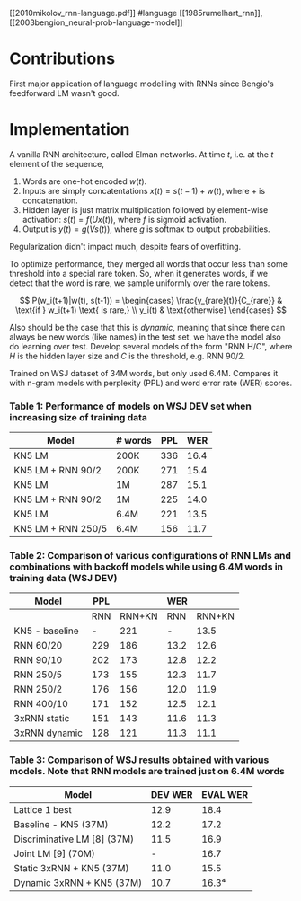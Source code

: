 [[2010mikolov_rnn-language.pdf]]
#language
[[1985rumelhart_rnn]], [[2003bengion_neural-prob-language-model]] 

# Contributions 

   First major application of language modelling with RNNs since Bengio's feedforward LM wasn't good. 

# Implementation 
   
   A vanilla RNN architecture, called Elman networks. At time $t$, i.e. at the $t$ element of the sequence, 
   1. Words are one-hot encoded $w(t)$. 
   2. Inputs are simply concatentations $x(t) = s(t-1) + w(t)$, where $+$ is concatenation. 
   2. Hidden layer is just matrix multiplication followed by element-wise activation: $s(t) = f(U x(t))$, where $f$ is sigmoid activation. 
   3. Output is $y(t) = g(V s(t))$, where $g$ is softmax to output probabilities. 

   Regularization didn't impact much, despite fears of overfitting. 

   To optimize performance, they merged all words that occur less than some threshold into a special rare token. So, when it generates words, if we detect that the word is rare, we sample uniformly over the rare tokens. 

   $$
      P(w_i(t+1)|w(t), s(t-1)) = \begin{cases} 
      \frac{y_{rare}(t)}{C_{rare}} & \text{if } w_i(t+1) \text{ is rare,} \\
      y_i(t) & \text{otherwise}
      \end{cases}
   $$ 

   Also should be the case that this is *dynamic*, meaning that since there can always be new words (like names) in the test set, we have the model also do learning over test. Develop several models of the form "RNN H/C", where $H$ is the hidden layer size and $C$ is the threshold, e.g. RNN 90/2. 

   Trained on WSJ dataset of 34M words, but only used 6.4M. Compares it with n-gram models with perplexity (PPL) and word error rate (WER) scores. 

   ### Table 1: Performance of models on WSJ DEV set when increasing size of training data

   | Model | # words | PPL | WER |
   |-------|---------|-----|-----|
   | KN5 LM | 200K | 336 | 16.4 |
   | KN5 LM + RNN 90/2 | 200K | 271 | 15.4 |
   | KN5 LM | 1M | 287 | 15.1 |
   | KN5 LM + RNN 90/2 | 1M | 225 | 14.0 |
   | KN5 LM | 6.4M | 221 | 13.5 |
   | KN5 LM + RNN 250/5 | 6.4M | 156 | 11.7 |

   ### Table 2: Comparison of various configurations of RNN LMs and combinations with backoff models while using 6.4M words in training data (WSJ DEV)

   | Model | PPL |  | WER |  |
   |-------|-----|-----|-----|-----|
   |  | RNN | RNN+KN | RNN | RNN+KN |
   | KN5 - baseline | - | 221 | - | 13.5 |
   | RNN 60/20 | 229 | 186 | 13.2 | 12.6 |
   | RNN 90/10 | 202 | 173 | 12.8 | 12.2 |
   | RNN 250/5 | 173 | 155 | 12.3 | 11.7 |
   | RNN 250/2 | 176 | 156 | 12.0 | 11.9 |
   | RNN 400/10 | 171 | 152 | 12.5 | 12.1 |
   | 3xRNN static | 151 | 143 | 11.6 | 11.3 |
   | 3xRNN dynamic | 128 | 121 | 11.3 | 11.1 |

   ### Table 3: Comparison of WSJ results obtained with various models. Note that RNN models are trained just on 6.4M words

   | Model | DEV WER | EVAL WER |
   |-------|---------|----------|
   | Lattice 1 best | 12.9 | 18.4 |
   | Baseline - KN5 (37M) | 12.2 | 17.2 |
   | Discriminative LM [8] (37M) | 11.5 | 16.9 |
   | Joint LM [9] (70M) | - | 16.7 |
   | Static 3xRNN + KN5 (37M) | 11.0 | 15.5 |
   | Dynamic 3xRNN + KN5 (37M) | 10.7 | 16.3⁴ |

